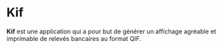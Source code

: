 # Kif

**Kif** est une application qui a pour but de générer un affichage agréable et imprimable de relevés bancaires au format QIF.

